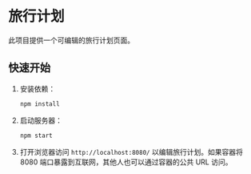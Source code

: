 # 旅行计划

此项目提供一个可编辑的旅行计划页面。

## 快速开始

1. 安装依赖：

   ```sh
   npm install
   ```

2. 启动服务器：

   ```sh
   npm start
   ```

3. 打开浏览器访问 `http://localhost:8080/` 以编辑旅行计划。如果容器将 8080 端口暴露到互联网，其他人也可以通过容器的公共 URL 访问。
